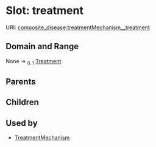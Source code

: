 
# Slot: treatment




URI: [composite_disease:treatmentMechanism__treatment](http://w3id.org/ontogpt/composite_disease/treatmentMechanism__treatment)


## Domain and Range

None &#8594;  <sub>0..1</sub> [Treatment](Treatment.md)

## Parents


## Children


## Used by

 * [TreatmentMechanism](TreatmentMechanism.md)
